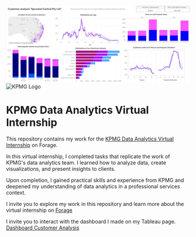 ![Dashboard](kpmg-Dashboard.JPG)
![KPMG Logo](https://d1yjjnpx0p53s8.cloudfront.net/styles/logo-thumbnail/s3/092016/untitled-2_79.jpg?itok=lm5Jwrdh)

# KPMG Data Analytics Virtual Internship

This repository contains my work for the [KPMG Data Analytics Virtual Internship](https://www.theforage.com/virtual-internships/theme/m7W4GMqeT3bh9Nb2c/KPMG-Data-Analytics-Virtual-Internship?ref=RYop2KHz8Wj9YfB4S) on Forage.

In this virtual internship, I completed tasks that replicate the work of KPMG's data analytics team. I learned how to analyze data, create visualizations, and present insights to clients.

Upon completion, I gained practical skills and experience from KPMG and deepened my understanding of data analytics in a professional services context.

I invite you to explore my work in this repository and learn more about the virtual internship on [Forage](https://www.theforage.com/dashboard?ref=RYop2KHz8Wj9YfB4S)

I invite you to interact with the dashboard I made on my Tableau page. [Dashboard Customer Analysis](https://public.tableau.com/views/Forage-KPMG-AnalysisCustomers/Dashboard1?:language=en-US&:display_count=n&:origin=viz_share_link)
